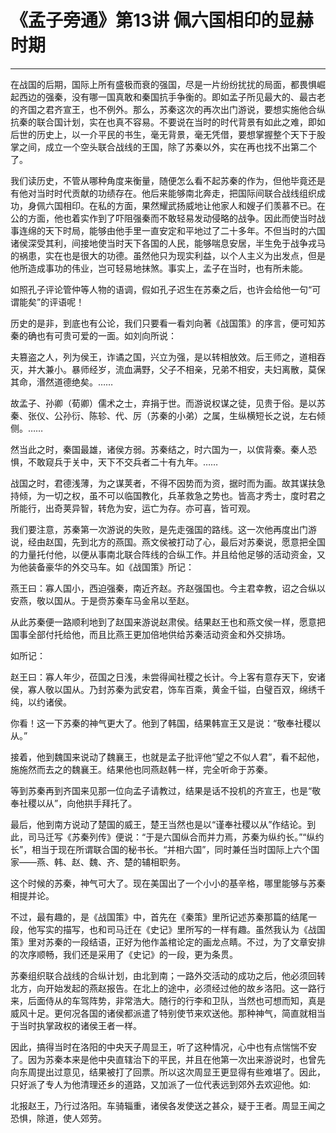 # 《孟子旁通》第13讲 佩六国相印的显赫时期

------

在战国的后期，国际上所有盛极而衰的强国，尽是一片纷纷扰扰的局面，都畏惧崛起西边的强秦，没有哪一国真敢和秦国抗手争衡的。即如孟子所见最大的、最古老的齐国之君齐宣王，也不例外。那么，苏秦这次的再次出门游说，要想实施他合纵抗秦的联合国计划，实在也真不容易。不要说在当时的时代背景有如此之难，即如后世的历史上，以一介平民的书生，毫无背景，毫无凭借，要想掌握整个天下于股掌之间，成立一个空头联合战线的王国，除了苏秦以外，实在再也找不出第二个了。

我们读历史，不管从哪种角度来衡量，随便怎么看不起苏秦的作为，但他毕竟还是有他对当时时代贡献的功绩存在。他后来能够南北奔走，把国际间联合战线组织成功，身佩六国相印。在私的方面，果然耀武扬威地让他家人和嫂子们羡慕不已。在公的方面，他也着实作到了吓阻强秦而不敢轻易发动侵略的战争。因此而使当时战事连绵的天下时局，能够由他手里一直安定和平地过了二十多年。不但当时的六国诸侯深受其利，间接地使当时天下各国的人民，能够喘息安居，半生免于战争戎马的祸患，实在也是很大的功德。虽然他只为现实利益，以个人主义为出发点，但是他所造成事功的伟业，岂可轻易地抹煞。事实上，孟子在当时，也有所未能。

如照孔子评论管仲等人物的语调，假如孔子迟生在苏秦之后，也许会给他一句“可谓能矣”的评语呢！

历史的是非，到底也有公论，我们只要看一看刘向著《战国策》的序言，便可知苏秦的确也有可贵可爱的一面。如刘向所说：

夫篡盗之人，列为侯王，诈谲之国，兴立为强，是以转相放效。后王师之，道相吞灭，并大兼小。暴师经岁，流血满野，父子不相亲，兄弟不相安，夫妇离散，莫保其命，湣然道德绝矣。……

故孟子、孙卿（荀卿）儒术之士，弃捐于世。而游说权谋之徒，见贵于俗。是以苏秦、张仪、公孙衍、陈轸、代、厉（苏秦的小弟）之属，生纵横短长之说，左右倾侧。……

然当此之时，秦国最雄，诸侯方弱。苏秦结之，时六国为一，以傧背秦。秦人恐惧，不敢窥兵于关中，天下不交兵者二十有九年。……

战国之时，君德浅薄，为之谋荚者，不得不因势而为资，据时而为画。故其谋扶急持倾，为一切之权，虽不可以临国教化，兵革救急之势也。皆高才秀士，度时君之所能行，出奇荚异智，转危为安，运亡为存。亦可喜，皆可观。

我们要注意，苏秦第一次游说的失败，是先走强国的路线。这一次他再度出门游说，经由赵国，先到北方的燕国。燕文侯被打动了心，最后对苏秦说，愿意把全国的力量托付他，以便从事南北联合阵线的合纵工作。并且给他足够的活动资金，又为他装备豪华的外交马车。如《战国策》所记：

燕王曰：寡人国小，西迫强秦，南近齐赵。齐赵强国也。今主君幸教，诏之合纵以安燕，敬以国从。于是赍苏秦车马金帛以至赵。

从此苏秦便一路顺利地到了赵国来游说赵肃侯。结果赵王也和燕文侯一样，愿意把国事全部付托给他，而且比燕王更加倍地供给苏秦活动资金和外交排场。

如所记：

赵王曰：寡人年少，莅国之日浅，未尝得闻社稷之长计。今上客有意存天下，安诸侯，寡人敬以国从。乃封苏秦为武安君，饰车百乘，黄金千镒，白璧百双，绵绣千纯，以约诸侯。

你看！这一下苏秦的神气更大了。他到了韩国，结果韩宣王又是说：“敬奉社稷以从。”

接着，他到魏国来说动了魏襄王，也就是孟子批评他“望之不似人君”，看不起他，施施然而去之的魏襄王。结果他也同燕赵韩一样，完全听命于苏秦。

等到苏秦再到齐国来见那一位向孟子请教过，结果是话不投机的齐宣王，也是“敬奉社稷以从”，向他拱手拜托了。

最后，他到南方说动了楚国的威王，楚王当然也是以“谨奉社稷以从”作结论。到此，司马迁写《苏秦列传》便说：“于是六国纵合而并力焉，苏秦为纵约长。”“纵约长”，相当于现在所谓联合国的秘书长。“并相六国”，同时兼任当时国际上六个国家——燕、韩、赵、魏、齐、楚的辅相职务。

这个时候的苏秦，神气可大了。现在美国出了一个小小的基辛格，哪里能够与苏秦相提并论。

不过，最有趣的，是《战国策》中，首先在《秦策》里所记述苏秦那篇的结尾一段，他写实的描写，也和司马迁在《史记》里所写的一样有趣。虽然我认为《战国策》里对苏秦的一段结语，正好为他作盖棺论定的画龙点睛。不过，为了文章安排的次序顺畅，我们还是采用了《史记》的一段，更为条贯。

苏秦组织联合战线的合纵计划，由北到南；一路外交活动的成功之后，他必须回转北方，向开始发起的燕赵报告。在北上的途中，必须经过他的故乡洛阳。这一路行来，后面侍从的车驾阵势，非常浩大。随行的行李和卫队，当然也可想而知，真是威风十足。更何况各国的诸侯都派遣了特别使节来欢送他。那种神气，简直就相当于当时执掌政权的诸侯王者一样。

因此，搞得当时在洛阳的中央天子周显王，听了这种情况，心中也有点惴惴不安了。因为苏秦本来是他中央直辖治下的平民，并且在他第一次出来游说时，也曾先向东周提出过意见，结果被打了回票。所以这次周显王更显得有些难堪了。因此，只好派了专人为他清理还乡的道路，又加派了一位代表远到郊外去欢迎他。如:

北报赵王，乃行过洛阳。车骑辎重，诸侯各发使送之甚众，疑于王者。周显王闻之恐惧，除道，使人郊劳。

